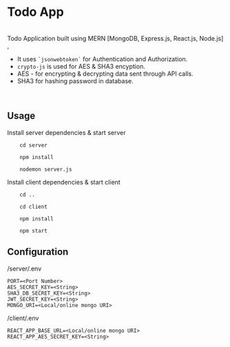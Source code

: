 <h1>Todo App</h1>

<br/>
Todo Application built using MERN [MongoDB, Express.js, React.js, Node.js] , <br>
<ul>
    <li>It uses <code>`jsonwebtoken`</code> for Authentication and Authorization.</li>
    <li><code>crypto-js</code> is used for AES & SHA3 encyption.</li>
    <li>AES - for encrypting & decrypting data sent through API calls.</li>
    <li>SHA3 for hashing password in database.</li>
</ul>

<br/>
<h2>Usage</h2>
<p>Install server dependencies & start server</p>

``````
    cd server

    npm install

    nodemon server.js
``````
<p>Install client dependencies & start client</p>

``````
    cd ..

    cd client

    npm install

    npm start
``````

<h2>Configuration</h2>

/server/.env

```````
PORT=<Port Number>
AES_SECRET_KEY=<String>
SHA3_DB_SECRET_KEY=<String>
JWT_SECRET_KEY=<String>
MONGO_URI=<Local/online mongo URI>
```````

/client/.env

```````
REACT_APP_BASE_URL=<Local/online mongo URI>
REACT_APP_AES_SECRET_KEY=<String>
```````

